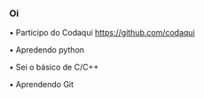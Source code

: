 ### Oi
• Participo do Codaqui https://github.com/codaqui

• Apredendo python

• Sei o básico de C/C++

• Aprendendo Git

